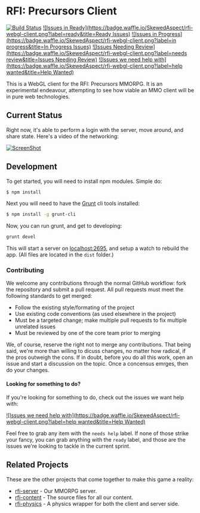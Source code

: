 
# RFI: Precursors Client

[![Build Status](https://travis-ci.org/SkewedAspect/rfi-webgl-client.svg)](https://travis-ci.org/SkewedAspect/rfi-webgl-client)
[![Issues in Ready](https://badge.waffle.io/SkewedAspect/rfi-webgl-client.png?label=ready&title=Ready Issues)](https://waffle.io/SkewedAspect/rfi-webgl-client)
[![Issues in Progress](https://badge.waffle.io/SkewedAspect/rfi-webgl-client.png?label=in progress&title=In Progress Issues)](https://waffle.io/SkewedAspect/rfi-webgl-client)
[![Issues Needing Review](https://badge.waffle.io/SkewedAspect/rfi-webgl-client.png?label=needs review&title=Issues Needing Review)](https://waffle.io/SkewedAspect/rfi-webgl-client)
[![Issues we need help with](https://badge.waffle.io/SkewedAspect/rfi-webgl-client.png?label=help wanted&title=Help Wanted)](https://waffle.io/SkewedAspect/rfi-webgl-client)

This is a WebGL client for the RFI: Precursors MMORPG. It is an experimental endeavour, attempting to see how viable an
MMO client will be in pure web technologies.

## Current Status

Right now, it's able to perform a login with the server, move around, and share state. Here's a video of the networking:

[![ScreenShot](http://img.youtube.com/vi/D_i3Mz5RMDs/0.jpg)](http://youtu.be/D_i3Mz5RMDs)

## Development

To get started, you will need to install npm modules. Simple do:

```bash
$ npm install
```

Next you will need to have the [Grunt](http://gruntjs.com/) cli tools installed:

```bash
$ npm install -g grunt-cli
```

Now, you can run grunt, and get to developing:

```bash
grunt devel
```

This will start a server on [localhost:2695](http://localhost:2695), and setup a watch to rebuild the app. (All files 
are located in the `dist` folder.)

### Contributing

We welcome any contributions through the normal GitHub workflow: fork the repository and submit a pull request. All pull requests must meet the following standards to get merged:

* Follow the existing style/formating of the project
* Use existing code conventions (as used elsewhere in the project)
* Must be a targeted change; make multiple pull requests to fix multiple unrelated issues
* Must be reviewed by one of the core team prior to merging

We, of course, reserve the right not to merge any contributions. That being said, we're more than willing to dicuss changes, no matter how radical, if the pros outweigh the cons. If in doubt, before you do all this work, open an issue and start a discussion on the topic. Once a concensus emrges, then do your changes.

#### Looking for something to do?

If you're looking for something to do, check out the issues we want help with:

[![Issues we need help with](https://badge.waffle.io/SkewedAspect/rfi-webgl-client.png?label=help wanted&title=Help Wanted)](https://waffle.io/SkewedAspect/rfi-webgl-client)

Feel free to grab any item with the `needs help` label. If none of those strike your fancy, you can grab anything with the `ready` label, and those are the issues we're looking to tackle in the current sprint.

## Related Projects

These are the other projects that come together to make this game a reality:

* [rfi-server](https://github.com/SkewedAspect/rfi-server) - Our MMORPG server.
* [rfi-content](https://github.com/SkewedAspect/rfi-content) - The source files for all our content.
* [rfi-physics](https://github.com/SkewedAspect/rfi-phsyics) - A physics wrapper for both the client and server side.
